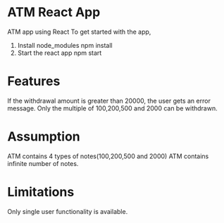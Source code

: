 # ATM React App
ATM app using React
To get started with the app,
1. Install node_modules
  npm install
2. Start the react app
  npm start

# Features
If the withdrawal amount is greater than 20000, the user gets an error message.
Only the multiple of 100,200,500 and 2000 can be withdrawn.

# Assumption
ATM contains 4 types of notes(100,200,500 and 2000)
ATM contains infinite number of notes.

# Limitations
Only single user functionality is available.


